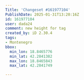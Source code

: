 ```yaml
---
Title: 'Changeset #161977104'
PublishDate: 2025-01-31T13:20:16Z
id: 161977104
user: dada24
comment: new height for tag
created_by: iD 2.30.4
tags:
- Montenegro
bbox:
  min_lon: 18.8465776
  min_lat: 42.2841382
  max_lon: 18.8465843
  max_lat: 42.2841749

---
```

